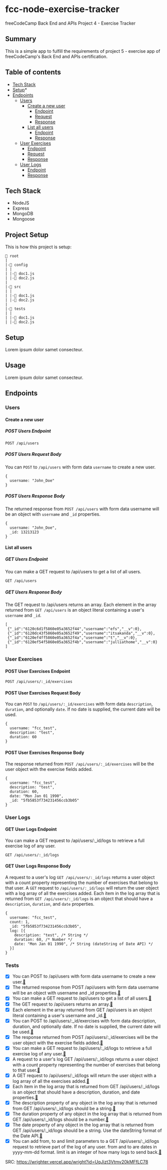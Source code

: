 # fcc-node-exercise-tracker
freeCodeCamp Back End and APIs Project 4 - Exercise Tracker

## Summary
This is a simple app to fulfill the requirements of project 5 - exercise app of freeCodeCamp's Back End and APIs certification.

## Table of contents
* [Tech Stack](#tech-stack)
* [Setup](#setup)*
* [Endpoints](#endpoints)
  * [Users](#users)
    * [Create a new user](#create-a-new-user)
      * [Endpoint](#post-users-endpoint) 
      * [Request](#post-users-request-body) 
      * [Response](#post-users-response-body)
    * [List all users](#list-all-users)
      * [Endpoint](#get-users-endpoint) 
      * [Response](#get-users-response-body)  
  * [User Exercises](#user-exercises)
    * [Endpoint](#post-user-exercises-endpoint)
    * [Request](#post-user-exercises-response-body)  
    * [Response](#post-user-exercises-request-body)
  * [User Logs](#user-logs)
    * [Endpoint](#get-user-logs-endpoint)   
    * [Response](#get-user-logs-response-body)

## Tech Stack
- NodeJS
- Express
- MongoDB
- Mongoose

## Project Setup
This is how this project is setup:
```
📂 root
|
|-📂 config
| |
| |-📄 doc1.js
| |-📄 doc2.js
|
|-📂 src
| |
| |-📄 doc1.js
| |-📄 doc2.js
|
|-📂 tests
| |
| |-📄 doc1.js
| |-📄 doc2.js

```

## Setup
Lorem ipsum dolor samet consecteur.

## Usage
Lorem ipsum dolor samet consecteur.

## Endpoints

### Users

#### Create a new user

##### POST Users Endpoint
```
POST /api/users
```

##### POST Users Request Body
You can `POST` to `/api/users` with form data `username` to create a new user.
```
{
  username: "John_Doe"
}
```
##### POST Users Response Body
The returned response from `POST /api/users` with form data username will be an object with `username` and `_id` properties.
```
{
  username: "John_Doe",
  _id: 13213123
}
```

#### List all users

##### GET Users Endpoint
You can make a GET request to /api/users to get a list of all users.
```
GET /api/users
```

##### GET Users Response Body
The GET request to /api/users returns an array. Each element in the array returned from `GET /api/users` is an object literal containing a user's `username` and `_id`.
```
[
 {"_id":"6120c6d1f5860e05a3652f44","username":"efs","__v":0},
 {"_id":"6120dc43f5860e05a3652f49","username":"itsakanda","__v":0},
 {"_id":"6120ef4ff5860e05a3652f4a","username":"t","__v":0},
 {"_id":"6120ef54f5860e05a3652f4b","username":"julliathome","__v":0}
]
```

### User Exercises

#### POST User Exercises Endpoint
```
POST /api/users/:_id/exercises
```

#### POST User Exercises Request Body
You can `POST` to `/api/users/:_id/exercises` with form data `description`, `duration`, and optionally `date`. If no date is supplied, the current date will be used.
```
{
  username: "fcc_test",
  description: "test",
  duration: 60
}
```
#### POST User Exercises Response Body
The response returned from `POST /api/users/:_id/exercises` will be the user object with the exercise fields added.
```
{
  username: "fcc_test",
  description: "test",
  duration: 60,
  date: "Mon Jan 01 1990",
  _id: "5fb5853f734231456ccb3b05"
}
```
### User Logs

#### GET User Logs Endpoint
You can make a GET request to /api/users/:_id/logs to retrieve a full exercise log of any user.
```
GET /api/users/:_id/logs
```
#### GET User Logs Response Body
A request to a user's log `GET /api/users/:_id/logs` returns a user object with a count property representing the number of exercises that belong to that user. A `GET` request to `/api/users/:_id/logs` will return the user object with a log array of all the exercises added. Each item in the log array that is returned from `GET /api/users/:_id/logs` is an object that should have a `description`, `duration`, and `date` properties.
```
{
  username: "fcc_test",
  count: 1,
  _id: "5fb5853f734231456ccb3b05",
  log: [{
    description: "test", /* String */
    duration: 60, /* Number */
    date: "Mon Jan 01 1990", /* String (dateString of Date API) */
  }]
}
```
### Tests
- [X] You can POST to /api/users with form data username to create a new user.[🔗](#post-users-request-body)
- [X] The returned response from POST /api/users with form data username will be an object with username and _id properties.[🔗](#post-users-response-body)
- [X] You can make a GET request to /api/users to get a list of all users.[🔗](#get-users-endpoint)
- [X] The GET request to /api/users returns an array.[🔗](#get-users-response-body)
- [X] Each element in the array returned from GET /api/users is an object literal containing a user's username and _id.[🔗](#get-users-response-body)
- [X] You can POST to /api/users/:_id/exercises with form data description, duration, and optionally date. If no date is supplied, the current date will be used.[🔗](#post-user-exercises-request-body)
- [X] The response returned from POST /api/users/:_id/exercises will be the user object with the exercise fields added.[🔗](#post-user-exercises-response-body)
- [X] You can make a GET request to /api/users/:_id/logs to retrieve a full exercise log of any user.[🔗](#get-user-logs-endpoint)
- [X] A request to a user's log GET /api/users/:_id/logs returns a user object with a count property representing the number of exercises that belong to that user.[🔗](#get-user-logs-response-body)
- [X] A GET request to /api/users/:_id/logs will return the user object with a log array of all the exercises added.[🔗](#get-user-logs-response-body)
- [X] Each item in the log array that is returned from GET /api/users/:_id/logs is an object that should have a description, duration, and date properties.[🔗](#get-user-logs-response-body)
- [X] The description property of any object in the log array that is returned from GET /api/users/:_id/logs should be a string.[🔗](#get-user-logs-response-body)
- [X] The duration property of any object in the log array that is returned from GET /api/users/:_id/logs should be a number.[🔗](#get-user-logs-response-body)
- [X] The date property of any object in the log array that is returned from GET /api/users/:_id/logs should be a string. Use the dateString format of the Date API.[🔗](#get-user-logs-response-body)
- [X] You can add from, to and limit parameters to a GET /api/users/:_id/logs request to retrieve part of the log of any user. from and to are dates in yyyy-mm-dd format. limit is an integer of how many logs to send back.[🔗](#get-user-logs-response-body)

SRC: https://wrighter.vercel.app/wright?id=UqJizt3Vtmv20kMFfLC78
